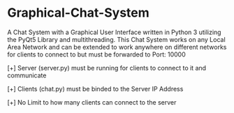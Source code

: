 # Graphical-Chat-System
A Chat System with a Graphical User Interface written in Python 3 utilizing the PyQt5 Library and multithreading.
This Chat System works on any Local Area Network and can be extended to work anywhere on different networks for clients to connect to but must be forwarded to Port: 10000

[+] Server (server.py) must be running for clients to connect to it and communicate

[+] Clients (chat.py) must be binded to the Server IP Address

[+] No Limit to how many clients can connect to the server
